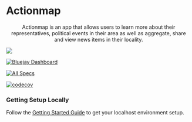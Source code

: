 # Actionmap

<div style="text-align: center;">

Actionmap is an app that allows users to learn more about their representatives,
political events in their area as well as aggregate, share and view news items in their locality.

</div>

![](https://github.com///actions/workflows//badge.svg)

[![Bluejay Dashboard](https://img.shields.io/badge/Bluejay-Dashboard_53-blue.svg)](http://dashboard.bluejay.governify.io/dashboard/script/dashboardLoader.js?dashboardURL=https://reporter.bluejay.governify.io/api/v4/dashboards/tpa-CS169-2023-GH-cs169_fa23-chips-10.5-53/main)

[![All Specs](https://github.com/saasbook/hw-agile-iterations/actions/workflows/specs.yml/badge.svg)](https://github.com/saasbook/hw-agile-iterations/actions/workflows/specs.yml)

[![codecov](https://codecov.io/gh/saasbook/hw-agile-iterations/branch/master/graph/badge.svg?token=SGYCvQX4Us)](https://codecov.io/gh/saasbook/hw-agile-iterations)

### Getting Setup Locally

Follow the [Getting Started Guide](./docs/01-getting-started.md) to get your localhost environment setup.
